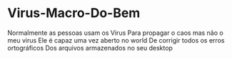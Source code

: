 # Virus-Macro-Do-Bem
Normalmente as pessoas usam os  Virus
Para propagar o caos mas não o meu virus
Ele é capaz uma vez aberto no world 
De corrigir todos os erros ortográficos 
Dos arquivos armazenados no seu desktop 
